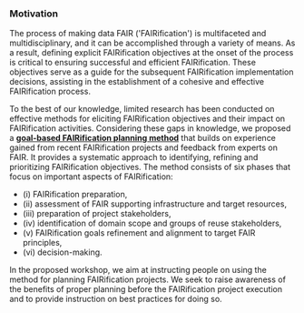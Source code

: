 ### Motivation

The process of making data FAIR ('FAIRification') is multifaceted and multidisciplinary, and it can be accomplished through a variety of means. As a result, defining explicit FAIRification objectives at the onset of the process is critical to ensuring successful and efficient FAIRification. These objectives serve as a guide for the subsequent FAIRification implementation decisions, assisting in the establishment of a cohesive and effective FAIRification process. 

To the best of our knowledge, limited research has been conducted on effective methods for eliciting FAIRification objectives and their impact on FAIRification activities. Considering these gaps in knowledge, we proposed a **[goal-based FAIRification planning method](https://doi.org/10.5281/zenodo.7778372)** that builds on experience gained from recent FAIRification projects and feedback from experts on FAIR. It provides a systematic approach to identifying, refining and prioritizing FAIRification objectives. The method consists of six phases that focus on important aspects of FAIRification: 
* (i) FAIRification preparation, 
* (ii) assessment of FAIR supporting infrastructure and target resources, 
* (iii) preparation of project stakeholders, 
* (iv) identification of domain scope and groups of reuse stakeholders, 
* (v) FAIRification goals refinement and alignment to target FAIR principles,
* (vi) decision-making.

In the proposed workshop, we aim at instructing people on using the method for planning FAIRification projects. We seek to raise awareness of the benefits of proper planning before the FAIRification project execution and to provide instruction on best practices for doing so. 